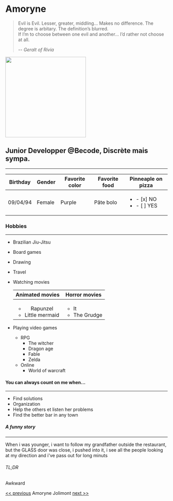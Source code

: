 
# Amoryne 

> Evil is Evil. Lesser, greater, middling… Makes no difference. The degree is arbitary. The definition’s blurred.   
If I’m to choose between one evil and another… I’d rather not choose at all.
>
> -- <cite>Geralt of Rivia</cite>



<img src="https://media-exp1.licdn.com/dms/image/C5603AQEDmUs3n6hdig/profile-displayphoto-shrink_800_800/0/1591164218251?e=1649289600&v=beta&t=UK6zvRj1rah1CNRjTxafUhjJRZEigQtIBq-j0vvTY1w" width="250" height="250">

## Junior Developper @Becode, Discrète mais sympa.
------------------------------------------------------


| Birthday  | Gender   | Favorite color  | Favorite food  | Pinneaple on pizza  |
|:---------:|----------|-----------------|----------------|---------------------|
| 09/04/94  |  Female  |    Purple       |     Pâte bolo  | <ul><li>- [x] NO</li><li>- [ ] YES</li></ul> | 


### Hobbies
------------

* Brazilian Jiu-Jitsu
* Board games
* Drawing
* Travel
* Watching movies

     |       Animated movies       |                       Horror movies |
     |:---------------------------:|-------------------------------------|
     |<ul><li>Rapunzel</li><li>Little mermaid</li></ul> | <ul><li>It</li><li>The Grudge</li></ul>
       
* Playing video games

   * RPG 
       - The witcher
       - Dragon age
       - Fable
       - Zelda
   * Online 
       - World of warcraft


#### You can always count on me when...
---------------------------------------------

- Find solutions   
- Organization 
- Help the others et listen her problems
- Find the better bar in any town

##### A funny story

********************


When i was younger, i want to follow my grandfather outside the restaurant, but the GLASS door was close, i pushed into it, i see all the people looking at my direction and i've pass out for long minuts

###### TL;DR

Awkward

<p align="center">

[<< previous](https://github.com/Amandinecarpi/Markdown-perso)  Amoryne Jolimont  [next >>](https://github.com/Nymphadorart/Challenge-Markdown)

</p>






